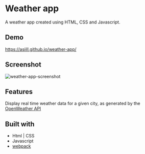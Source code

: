 # Weather app
A weather app created using HTML, CSS and Javascript.

## Demo
https://asiill.github.io/weather-app/

## Screenshot
![weather-app-screenshot](https://github.com/asiill/weather-app/assets/9745019/eba59985-be38-4bf4-93aa-03a813ae4dfb)

## Features
Display real time weather data for a given city, as generated by the [OpenWeather API](https://openweathermap.org/)

## Built with
* Html | CSS
* Javascript
* [webpack](https://webpack.js.org/)

